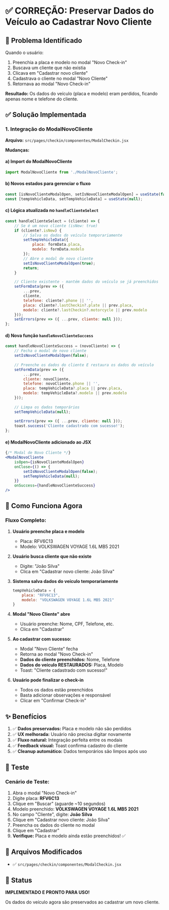 # ✅ CORREÇÃO: Preservar Dados do Veículo ao Cadastrar Novo Cliente

## 🐛 Problema Identificado

Quando o usuário:
1. Preenchia a placa e modelo no modal "Novo Check-in"
2. Buscava um cliente que não existia
3. Clicava em "Cadastrar novo cliente"
4. Cadastrava o cliente no modal "Novo Cliente"
5. Retornava ao modal "Novo Check-in"

**Resultado:** Os dados do veículo (placa e modelo) eram perdidos, ficando apenas nome e telefone do cliente.

## ✅ Solução Implementada

### 1. Integração do ModalNovoCliente

**Arquivo:** `src/pages/checkin/componentes/ModalCheckin.jsx`

**Mudanças:**

#### a) Import do ModalNovoCliente
```javascript
import ModalNovoCliente from './ModalNovoCliente';
```

#### b) Novos estados para gerenciar o fluxo
```javascript
const [isNovoClienteModalOpen, setIsNovoClienteModalOpen] = useState(false);
const [tempVehicleData, setTempVehicleData] = useState(null);
```

#### c) Lógica atualizada no `handleClienteSelect`
```javascript
const handleClienteSelect = (cliente) => {
    // Se é um novo cliente (isNew: true)
    if (cliente?.isNew) {
        // Salva os dados do veículo temporariamente
        setTempVehicleData({
            placa: formData.placa,
            modelo: formData.modelo
        });
        // Abre o modal de novo cliente
        setIsNovoClienteModalOpen(true);
        return;
    }

    // Cliente existente - mantém dados do veículo se já preenchidos
    setFormData(prev => ({
        ...prev,
        cliente,
        telefone: cliente?.phone || '',
        placa: cliente?.lastCheckin?.plate || prev.placa,
        modelo: cliente?.lastCheckin?.motorcycle || prev.modelo
    }));
    setErrors(prev => ({ ...prev, cliente: null }));
};
```

#### d) Nova função `handleNovoClienteSuccess`
```javascript
const handleNovoClienteSuccess = (novoCliente) => {
    // Fecha o modal de novo cliente
    setIsNovoClienteModalOpen(false);
    
    // Preenche os dados do cliente E restaura os dados do veículo
    setFormData(prev => ({
        ...prev,
        cliente: novoCliente,
        telefone: novoCliente.phone || '',
        placa: tempVehicleData?.placa || prev.placa,
        modelo: tempVehicleData?.modelo || prev.modelo
    }));
    
    // Limpa os dados temporários
    setTempVehicleData(null);
    
    setErrors(prev => ({ ...prev, cliente: null }));
    toast.success('Cliente cadastrado com sucesso!');
};
```

#### e) ModalNovoCliente adicionado ao JSX
```jsx
{/* Modal de Novo Cliente */}
<ModalNovoCliente
    isOpen={isNovoClienteModalOpen}
    onClose={() => {
        setIsNovoClienteModalOpen(false);
        setTempVehicleData(null);
    }}
    onSuccess={handleNovoClienteSuccess}
/>
```

## 🎯 Como Funciona Agora

### Fluxo Completo:

1. **Usuário preenche placa e modelo**
   - Placa: RFV6C13
   - Modelo: VOLKSWAGEN VOYAGE 1.6L MB5 2021

2. **Usuário busca cliente que não existe**
   - Digite: "João Silva"
   - Clica em "Cadastrar novo cliente: João Silva"

3. **Sistema salva dados do veículo temporariamente**
   ```javascript
   tempVehicleData = {
       placa: "RFV6C13",
       modelo: "VOLKSWAGEN VOYAGE 1.6L MB5 2021"
   }
   ```

4. **Modal "Novo Cliente" abre**
   - Usuário preenche: Nome, CPF, Telefone, etc.
   - Clica em "Cadastrar"

5. **Ao cadastrar com sucesso:**
   - Modal "Novo Cliente" fecha
   - Retorna ao modal "Novo Check-in"
   - **Dados do cliente preenchidos:** Nome, Telefone
   - **Dados do veículo RESTAURADOS:** Placa, Modelo
   - Toast: "Cliente cadastrado com sucesso!"

6. **Usuário pode finalizar o check-in**
   - Todos os dados estão preenchidos
   - Basta adicionar observações e responsável
   - Clicar em "Confirmar Check-in"

## ✨ Benefícios

1. ✅ **Dados preservados:** Placa e modelo não são perdidos
2. ✅ **UX melhorada:** Usuário não precisa digitar novamente
3. ✅ **Fluxo natural:** Integração perfeita entre os modais
4. ✅ **Feedback visual:** Toast confirma cadastro do cliente
5. ✅ **Cleanup automático:** Dados temporários são limpos após uso

## 🧪 Teste

### Cenário de Teste:

1. Abra o modal "Novo Check-in"
2. Digite placa: **RFV6C13**
3. Clique em "Buscar" (aguarde ~10 segundos)
4. Modelo preenchido: **VOLKSWAGEN VOYAGE 1.6L MB5 2021**
5. No campo "Cliente", digite: **João Silva**
6. Clique em "Cadastrar novo cliente: João Silva"
7. Preencha os dados do cliente no modal
8. Clique em "Cadastrar"
9. **Verifique:** Placa e modelo ainda estão preenchidos! ✅

## 📝 Arquivos Modificados

- ✅ `src/pages/checkin/componentes/ModalCheckin.jsx`

## 🎉 Status

**IMPLEMENTADO E PRONTO PARA USO!**

Os dados do veículo agora são preservados ao cadastrar um novo cliente.
